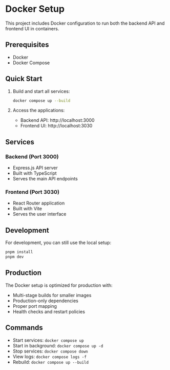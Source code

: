 # Docker Setup

This project includes Docker configuration to run both the backend API and frontend UI in containers.

## Prerequisites

- Docker
- Docker Compose

## Quick Start

1. Build and start all services:

   ```bash
   docker compose up --build
   ```

2. Access the applications:
   - Backend API: http://localhost:3000
   - Frontend UI: http://localhost:3030

## Services

### Backend (Port 3000)

- Express.js API server
- Built with TypeScript
- Serves the main API endpoints

### Frontend (Port 3030)

- React Router application
- Built with Vite
- Serves the user interface

## Development

For development, you can still use the local setup:

```bash
pnpm install
pnpm dev
```

## Production

The Docker setup is optimized for production with:

- Multi-stage builds for smaller images
- Production-only dependencies
- Proper port mapping
- Health checks and restart policies

## Commands

- Start services: `docker compose up`
- Start in background: `docker compose up -d`
- Stop services: `docker compose down`
- View logs: `docker compose logs -f`
- Rebuild: `docker compose up --build`
